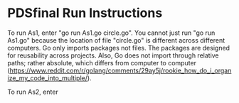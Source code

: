 # PDSfinal Run Instructions

To run As1, enter "go run As1.go circle.go". You cannot just run "go run As1.go" because the location of file "circle.go" is different across different computers. Go only imports packages not files. The packages are designed for reusability across projects. Also, Go does not import through relative paths; rather absolute, which differs from computer to computer (https://www.reddit.com/r/golang/comments/29ay5j/rookie_how_do_i_organize_my_code_into_multiple/).

To run As2, enter
